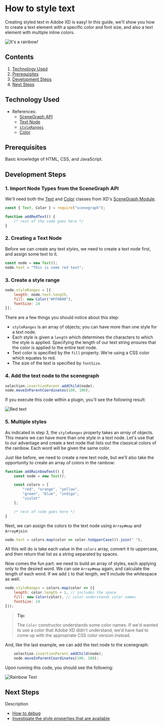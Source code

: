 # How to style text

Creating styled text in Adobe XD is easy! In this guide, we'll show you how to create a text element with a specific color and font size, and also a text element with multiple inline colors.

![It's a rainbow!](assets/rainbow.png)

<!-- doctoc command config: -->
<!-- $ doctoc ./readme.md --title "## Contents" --entryprefix 1. --gitlab --maxlevel 2 -->

<!-- START doctoc generated TOC please keep comment here to allow auto update -->
<!-- DON'T EDIT THIS SECTION, INSTEAD RE-RUN doctoc TO UPDATE -->
## Contents

1. [Technology Used](#technology-used)
1. [Prerequisites](#prerequisites)
1. [Development Steps](#development-steps)
1. [Next Steps](#next-steps)

<!-- END doctoc generated TOC please keep comment here to allow auto update -->

## Technology Used
- References:
    - [SceneGraph API](https://adobe-xd.gitbook.io/plugin-api-reference/scenegraph-reference/scenegraph)
    - [Text Node](https://adobe-xd.gitbook.io/plugin-api-reference/scenegraph-reference/scenegraph#text)
    - [`styleRanges`](https://adobe-xd.gitbook.io/plugin-api-reference/scenegraph-reference/scenegraph#text-styleranges-array)
    - [Color](#)

## Prerequisites
Basic knowledge of HTML, CSS, and JavaScript.

## Development Steps

### 1. Import Node Types from the SceneGraph API

We'll need both the [Text](https://adobe-xd.gitbook.io/plugin-api-reference/scenegraph-reference/scenegraph#text) and [Color](https://adobe-xd.gitbook.io/plugin-api-reference/scenegraph-reference/scenegraph#color) classes from XD's [SceneGraph Module](https://adobe-xd.gitbook.io/plugin-api-reference/scenegraph-reference/scenegraph).

```js
const { Text, Color } = require("scenegraph");

function addRedText() {
    /* rest of the code goes here */
}
```

### 2. Creating a Text Node

Before we can create any text _styles_, we need to create a text node first, and assign some text to it.

```js
const node = new Text();
node.text = "This is some red text";
```

### 3. Create a style range

```js
node.styleRanges = [{
    length: node.text.length,
    fill: new Color("#FF0000"),
    fontSize: 24
}];
```

There are a few things you should notice about this step:

* `styleRanges` is an array of objects; you can have more than one style for a text node.
* Each style is given a `length` which determines the characters to which the style is applied. Specifying the length of our text string ensures that the color is applied to the entire text node.
* Text color is specified by the `fill` property. We're using a CSS color which equates to red.
* The size of the text is specified by `fontSize`.

### 4. Add the text node to the scenegraph

```js
selection.insertionParent.addChild(node);
node.moveInParentCoordinates(100, 100);
```

If you execute this code within a plugin, you'll see the following result:

![Red text](./assets/red.png)

### 5. Multiple styles

As indicated in step 3, the `styleRanges` property takes an _array_ of objects. This means we can have more than one style in a text node. Let's use that to our advantage and create a text node that lists out the classical colors of the rainbow. Each word will be given the same color.

Just like before, we need to create a new text node, but we'll also take the opportunity to create an array of colors in the rainbow:

```js
function addRainbowText() {
    const node = new Text();

    const colors = [
        "red", "orange", "yellow",
        "green", "blue", "indigo",
        "violet"
    ];

    /* rest of code goes here */
}
```

Next, we can assign the colors to the text node using `Array#map` and `Array#join`:

```js
node.text = colors.map(color => color.toUpperCase()).join(" ");
```

All this will do is take each value in the `colors` array, convert it to uppercase, and then return that list as a string separated by spaces.

Now comes the fun part: we need to build an array of styles, each applying only to the desired word. We can use `Array#map` again, and calculate the length of each word. If we add `1` to that length, we'll include the whitespace as well.

```js
node.styleRanges = colors.map(color => ({
    length: color.length + 1, // includes the space
    fill: new Color(color), // color understands color names
    fontSize: 24
}));
```

> **Tip:**
>
> The `Color` constructor understands some color names. If we'd wanted to use a color that Adobe XD didn't understand, we'd have had to come up with the appropriate CSS color version instead.

And, like the last example, we can add the text node to the scenegraph:

```js
    selection.insertionParent.addChild(node);
    node.moveInParentCoordinates(100, 100);
```

Upon running this code, you should see the following:

![Rainbow Text](./assets/rainbow.png)

## Next Steps

Description

- [How to debug](how-to-debug)
- [Investigate the style properties that are available](https://adobe-xd.gitbook.io/plugin-api-reference/scenegraph-reference/scenegraph#text-styleranges-array)